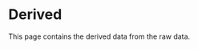 <script setup>
  import LoginForm from '../components/LoginForm.vue';
  import RestDocumentation from '../components/RestDocumentation.vue'
</script>


# Derived

This page contains the derived data from the raw data.
<LoginForm>
    <RestDocumentation contentProfile="derived" />
</LoginForm>
